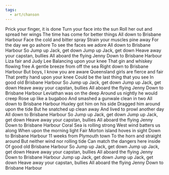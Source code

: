 ```yaml
---
tags:
  - art/chanson
---
```


Prick your finger, it is done
Turn your face into the sun
Roll her out and spread her wings
The time has come for better things
All down to Brisbane Harbour
Face the cold and bitter spray
Strain your muscles pine away
For the day we go ashore
To see the faces we adore
All down to Brisbane Harbour
So
Jump up Jack, get down
Jump up Jack, get down
Heave away your capstan, bullies
All aboard the flying Jenny
Down to Brisbane Harbour
Liza fair and Judy Lee
Balancing upon your knee
That gin and whiskey flowing free
A gentle breeze from off the sea
Right down to Brisbane Harbour
But boys, I know you are aware
Queensland girls are fierce and fair
That pretty hand upon your knee
Could be the last thing that you see
In good old Brisbane Harbour
So
Jump up Jack, get down
Jump up Jack, get down
Heave away your capstan, bullies
All aboard the flying Jenny
Down to Brisbane Harbour
Leviathan was on the deep
Around us nightly he would creep
Rose up like a bugaboo
And smashed a gunwale clean in two
All down to Brisbane Harbour
Huxley got him on his side
Dragged him around upon the tide
But he snatched up clean away
And lived to prowl another day
All down to Brisbane Harbour
So
Jump up Jack, get down
Jump up Jack, get down
Heave away your capstan, bullies
All aboard the flying Jenny
Down to Brisbane Harbour
Coral Sea is rolling strong
West wind batters us along
When upon the morning light
Fair Morton island hoves in sight
Down to Brisbane Harbour
11 weeks from Plymouth town
To the horn and straight around
But neither wind nor rolling tide
Can match the dangers here inside
Of good old Brisbane Harbour
So
Jump up Jack, get down
Jump up Jack, get down
Heave away your capstan, bullies
All aboard the flying Jenny
Down to Brisbane Harbour
Jump up Jack, get down
Jump up Jack, get down
Heave away your capstan, bullies
All aboard the flying Jenny
Down to Brisbane Harbour